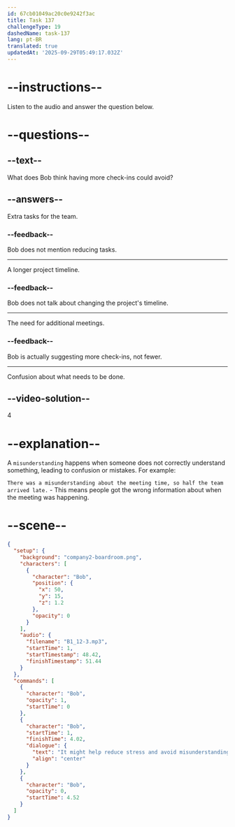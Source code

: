 ```yaml
---
id: 67cb01049ac20c0e9242f3ac
title: Task 137
challengeType: 19
dashedName: task-137
lang: pt-BR
translated: true
updatedAt: '2025-09-29T05:49:17.032Z'
---
```


<!-- (Audio) Bob: It might help reduce stress and avoid misunderstandings. -->

# --instructions--

Listen to the audio and answer the question below.

# --questions--

## --text--

What does Bob think having more check-ins could avoid?

## --answers--

Extra tasks for the team.

### --feedback--

Bob does not mention reducing tasks.

---

A longer project timeline.

### --feedback--

Bob does not talk about changing the project's timeline.

---

The need for additional meetings.

### --feedback--

Bob is actually suggesting more check-ins, not fewer.

---

Confusion about what needs to be done.

## --video-solution--

4  

# --explanation--

A `misunderstanding` happens when someone does not correctly understand something, leading to confusion or mistakes. For example:

`There was a misunderstanding about the meeting time, so half the team arrived late.` - This means people got the wrong information about when the meeting was happening.

# --scene--

```json
{
  "setup": {
    "background": "company2-boardroom.png",
    "characters": [
      {
        "character": "Bob",
        "position": {
          "x": 50,
          "y": 15,
          "z": 1.2
        },
        "opacity": 0
      }
    ],
    "audio": {
      "filename": "B1_12-3.mp3",
      "startTime": 1,
      "startTimestamp": 48.42,
      "finishTimestamp": 51.44
    }
  },
  "commands": [
    {
      "character": "Bob",
      "opacity": 1,
      "startTime": 0
    },
    {
      "character": "Bob",
      "startTime": 1,
      "finishTime": 4.02,
      "dialogue": {
        "text": "It might help reduce stress and avoid misunderstandings.",
        "align": "center"
      }
    },
    {
      "character": "Bob",
      "opacity": 0,
      "startTime": 4.52
    }
  ]
}
```
